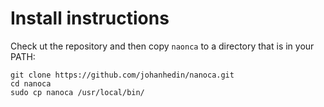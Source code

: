 # Install instructions
Check ut the repository and then copy `naonca` to a directory that is in
your PATH:

```console
git clone https://github.com/johanhedin/nanoca.git
cd nanoca
sudo cp nanoca /usr/local/bin/
```
